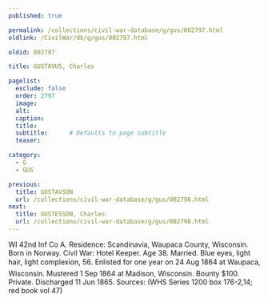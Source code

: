 ```yaml
---
published: true

permalink: /collections/civil-war-database/g/gus/002797.html
oldlink: /CivilWar/db/g/gus/002797.html

oldid: 002797

title: GUSTAVUS, Charles

pagelist:
  exclude: false
  order: 2797
  image: 
  alt:
  caption:
  title:
  subtitle:      # Defaults to page subtitle
  teaser:

category: 
  - G 
  - GUS

previous:
  title: GUSTAVSON
  url: /collections/civil-war-database/g/gus/002796.html  
next:
  title: GUSTESSON, Charles
  url: /collections/civil-war-database/g/gus/002798.html   
---
```

WI 42nd Inf Co A. Residence: Scandinavia, Waupaca County, Wisconsin. Born in Norway. Civil War: Hotel Keeper. Age 38. Married. Blue eyes, light hair, light complexion, 5&#146;6&#148;. Enlisted for one year on 24 Aug 1864 at Waupaca, Wisconsin. Mustered 1 Sep 1864 at Madison, Wisconsin. Bounty $100. Private. Discharged 11 Jun 1865. Sources: (WHS Series 1200 box 176-2,14; red book vol 47)